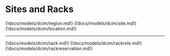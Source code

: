 # Sites and Racks

{!docs/models/dcim/region.md!}
{!docs/models/dcim/site.md!}
{!docs/models/dcim/location.md!}

---

{!docs/models/dcim/rack.md!}
{!docs/models/dcim/rackrole.md!}
{!docs/models/dcim/rackreservation.md!}
